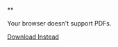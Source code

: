 **<object data="/assets/2024-05-12-Free Range Programming.pdf" width="1000" height="1000" type="application/pdf">    
	<p>Your browser doesn't support PDFs.</p>
    <p><a href="/assets/2024-05-12-Free Range Programming.pdf">Download Instead</a></p>
</object>

<script src="https://utteranc.es/client.js" 
        repo="guitarvydas/guitarvydas.github.io" 
        issue-term="pathname" 
        theme="github-light" 
        crossorigin="anonymous" 
        async> 
</script> 
